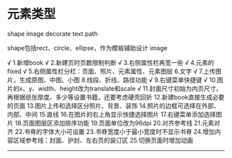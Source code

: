 # 元素类型
shape image decorate text path

shape包括rect、circle、ellipse，作为模板辅助设计
image


√ 1.新增book
√ 2.新建页时页数限制判断
√	3.右侧属性栏再宽一些
√ 4.元素的fixed
√ 5.右侧属性栏分栏：页面、照片、元素属性、元素图层
6.文字
√ 7.上传图片，生成原图、中图、小图
8.线段、折线、路径功能
√	9.右键菜单快捷键
√	10.图片的x、y、width、height改为translate和scale
√ 11.封面尺寸初始为内页尺寸，再根据纸张厚度、多少等设置书籍，还要考虑硬壳回折
12.新建book直接生成必要的页面
13.图片上传和选择区分照片、背景、装饰
14.照片的边框可选择在外部、内部、中间
15.直线
16.在图片的右上角显示快捷选择图片
17.右键菜单添加选择图片
18.页面图层区添加排序功能
19.页面单位改为96dpi
20.对齐参考线
21.元素对齐
22.书脊的字体大小可设置
23.书脊宽度小于最小宽度时不显示书脊
24.增加内容区域参考线：封面、护封、左右页的装订区
25.切换页面时增加动画

-------------------------------------------------------------------------
    
